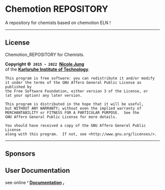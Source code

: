 # Chemotion REPOSITORY

A repository for chemists based on chemotion ELN !

---

## License

Chemotion_REPOSITORY for Chemists.

**Copyright © `2015` - `2022` [Nicole Jung]** <br>
of the **[Karlsruhe Institute of Technology]**.

    This program is free software: you can redistribute it and/or modify
    it under the terms of the GNU Affero General Public License as published by
    the Free Software Foundation, either version 3 of the License, or
    (at your option) any later version.

    This program is distributed in the hope that it will be useful,
    but WITHOUT ANY WARRANTY; without even the implied warranty of
    MERCHANTABILITY or FITNESS FOR A PARTICULAR PURPOSE.  See the
    GNU Affero General Public License for more details.

    You should have received a copy of the GNU Affero General Public License
    along with this program.  If not, see <http://www.gnu.org/licenses/>.

---

## Sponsors

## User Documentation

see online **⸢ [Documentation] ⸥**

[INSTALL]: INSTALL.md


<!----------------------------------------------------------------------------->

[Installation]: https://www.chemotion.net/docs/eln/install_configure/
[Documentation]: https://www.chemotion.net/docs/repo/
[Changelog]: CHANGELOG.md

[Nicole Jung]: mailto:nicole.jung@kit.edu
[Karlsruhe Institute of Technology]: https://www.kit.edu/english/


